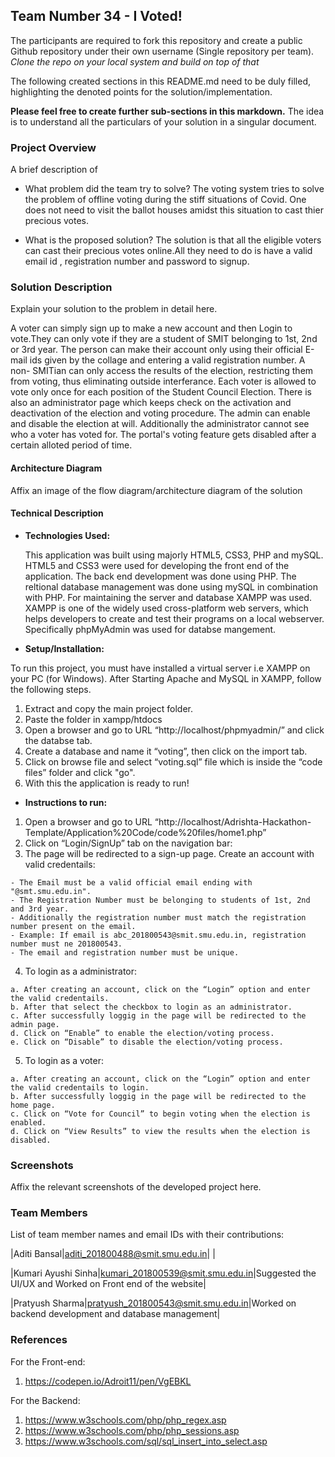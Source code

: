 ## Team Number 34 - I Voted!

The participants are required to fork this repository and create a public Github repository under their own username (Single repository per team). _Clone the repo on your local system and build on top of that_

The following created sections in this README.md need to be duly filled, highlighting the denoted points for the solution/implementation.

**Please feel free to create further sub-sections in this markdown.** The idea is to understand all the particulars of your solution in a singular document.

### Project Overview

A brief description of

- What problem did the team try to solve?
  The voting system tries to solve the problem of offline voting during the stiff situations of Covid. One does not
  need to visit the ballot houses amidst this situation to cast thier precious votes.

- What is the proposed solution?
  The solution is that all the eligible voters can cast their precious votes online.All they need to do is have a valid email id , registration number and password to signup. 
  
### Solution Description

Explain your solution to the problem in detail here.

  A voter can simply sign up to make a new account and then Login to vote.They can only vote if they are a student of SMIT belonging to 1st, 2nd or 3rd year. 
  The person can make their account only using their official E-mail ids given by the collage and entering a valid registration number.
  A non- SMITian can only access the results of the election, restricting them from voting, thus eliminating outside interferance.
  Each voter is allowed to vote only once for each position of the Student Council Election. There is also an administrator page which keeps check on the activation and      deactivation of the election and voting procedure. The admin can enable and disable the election at will. Additionally the administrator cannot see who a voter has voted for. The portal's voting feature gets disabled after a certain alloted period of time.


#### Architecture Diagram

Affix an image of the flow diagram/architecture diagram of the solution

#### Technical Description

- **Technologies Used:**
  
  This application was built using majorly HTML5, CSS3, PHP and mySQL. HTML5 and CSS3 were used for developing the front end of the application. The back end development was done using PHP. The reltional database management was done using mySQL in combination with PHP. 
  For maintaining the server and database XAMPP was used. XAMPP is one of the widely used cross-platform web servers, which helps developers to create and test their programs on a local webserver. Specifically phpMyAdmin was used for databse mangement.
  
 - **Setup/Installation:**
  
  To run this project, you must have installed a virtual server i.e XAMPP on your PC (for Windows). After Starting Apache and MySQL in XAMPP, follow the following steps.
  1. Extract and copy the main project folder.
  2. Paste the folder in xampp/htdocs
  3. Open a browser and go to URL “http://localhost/phpmyadmin/” and click the databse tab.
  4. Create a database and name it “voting”, then click on the import tab.
  5. Click on browse file and select “voting.sql” file which is inside the “code files” folder and click "go".
  6. With this the application is ready to run!
  
 - **Instructions to run:**
  1. Open a browser and go to URL “http://localhost/Adrishta-Hackathon-Template/Application%20Code/code%20files/home1.php”
  2. Click on “Login/SignUp” tab on the navigation bar:
  3. The page will be redirected to a sign-up page. Create an account with valid credentails:
  
    - The Email must be a valid official email ending with "@smt.smu.edu.in".
    - The Registration Number must be belonging to students of 1st, 2nd and 3rd year. 
    - Additionally the registration number must match the registration number present on the email.
    - Example: If email is abc_201800543@smit.smu.edu.in, registration number must ne 201800543.
    - The email and registration number must be unique.
 
  4. To login as a administrator:
  
    a. After creating an account, click on the “Login” option and enter the valid credentails. 
    b. After that select the checkbox to login as an administrator.
    c. After successfully loggig in the page will be redirected to the admin page.
    d. Click on “Enable” to enable the election/voting process.
    e. Click on “Disable” to disable the election/voting process.
     
  5. To login as a voter:
  
    a. After creating an account, click on the “Login” option and enter the valid credentails to login.
    b. After successfully loggig in the page will be redirected to the home page.
    c. Click on “Vote for Council” to begin voting when the election is enabled.
    d. Click on “View Results” to view the results when the election is disabled.
  

### Screenshots

Affix the relevant screenshots of the developed project here.

### Team Members

List of team member names and email IDs with their contributions:


|Aditi Bansal|aditi_201800488@smit.smu.edu.in| |

|Kumari Ayushi Sinha|kumari_201800539@smit.smu.edu.in|Suggested the UI/UX and Worked on Front end of the website|

|Pratyush Sharma|pratyush_201800543@smit.smu.edu.in|Worked on backend development and database management|

### References

For the Front-end:
1. https://codepen.io/Adroit11/pen/VgEBKL

For the Backend:
1. https://www.w3schools.com/php/php_regex.asp
2. https://www.w3schools.com/php/php_sessions.asp
3. https://www.w3schools.com/sql/sql_insert_into_select.asp
